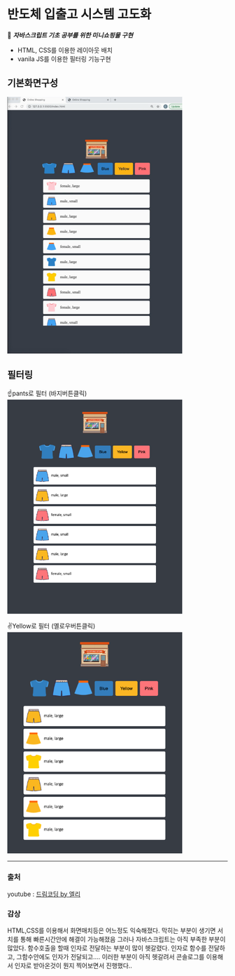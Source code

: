 # 반도체 입출고 시스템 고도화


🌈 **_자바스크립트 기초 공부를 위한 미니쇼핑물 구현_**

- HTML, CSS를 이용한 레이아웃 배치
- vanila JS를 이용한 필터링 기능구현

## 기본화면구성

<img src="screenshot/1.png" width="400">  
<br/>

## 필터링

☝️pants로 필터 (바지버튼클릭)  
<img src="screenshot/2.png" width="400">

✌️Yellow로 필터 (옐로우버튼클릭)  
<img src="screenshot/3.png" width="400">

---

### 출처

youtube : [드림코딩 by 엘리](https://www.youtube.com/channel/UC_4u-bXaba7yrRz_6x6kb_w)

### 감상

HTML,CSS를 이용해서 화면매치등은 어느정도 익숙해졌다. 막히는 부분이 생기면 서치를 통해 빠른시간안에 해결이 가능해졌음
그러나 자바스크립트는 아직 부족한 부분이 많았다.
함수호출을 할때 인자로 전달하는 부분이 많이 헷갈렸다. 인자로 함수를 전달하고, 그함수안에도 인자가 전달되고.... 이러한 부분이 아직 헷갈려서 콘솔로그를 이용해서 인자로 받아온것이 뭔지 찍어보면서 진행했다..
